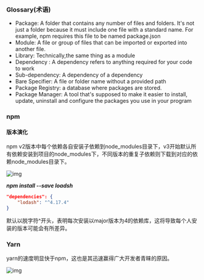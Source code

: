 ### Glossary(术语)

- Package: A folder that contains any number of files and folders. It's not just a folder because it must include one file with a standard name. For example, npm requires this file to be named package.json 
- Module:  A file or group of files that can be imported or exported into another file.
- Library: Technically,the same thing as a module
- Dependency : A dependency refers to anything required for your code to work
- Sub-dependency: A dependency of a dependency
- Bare Specifier: A file or folder name without a provided path
- Package Registry: a database where packages are stored.
- Package Manager: A tool that's supposed to make it easier to install, update, uninstall and configure the packages you use in your program

### npm

#### 版本演化

npm v2版本中每个依赖各自安装子依赖到node_modules目录下，v3开始默认所有依赖安装到项目的node_modules下，不同版本的重复子依赖则下载到对应的依赖node_modules目录下。

![img](https://miro.medium.com/max/1570/1*cEgwty6roKSgdZioUMVa3g.png)

<b><i>npm install --save loadsh</i></b> 

```json
"dependencies": {
    "lodash": "^4.17.4"
}
```

默认以脱字符^开头，表明每次安装以major版本为4的依赖库，这将导致每个人安装的版本可能会有所差异。

### Yarn

yarn的速度明显快于npm，这也是其迅速赢得广大开发者青睐的原因。

![img](https://miro.medium.com/max/1496/1*29Ukg0NNLM-AY31STr5UKA.png)